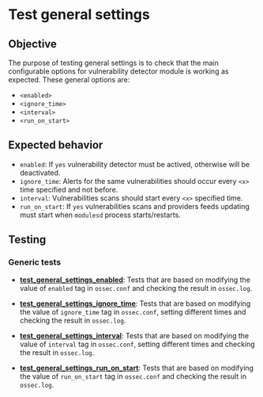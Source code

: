 # Test general settings

## Objective

The purpose of testing general settings is to check that the main configurable options for vulnerability detector module
is working as expected. These general options are:

- `<enabled>`
- `<ignore_time>`
- `<interval>`
- `<run_on_start>`

## Expected behavior

- `enabled`: If `yes` vulnerability detector must be actived, otherwise will be deactivated.
- `ignore_time`: Alerts for the same vulnerabilities should occur every `<x>` time specified and not before.
- `interval`: Vulnerabilities scans should start every `<x>` specified time.
- `run_on_start`: If `yes` vulnerabilities scans and providers feeds updating must start when `modulesd` process
starts/restarts.

## Testing

### Generic tests

- **[test_general_settings_enabled](../doc/test_general_settings/test_general_settings_enabled.md)**: Tests that are
based on modifying the value of `enabled` tag in `ossec.conf` and checking the result in `ossec.log`.

- **[test_general_settings_ignore_time](../doc/test_general_settings/test_general_settings_ignore_time.md)**: Tests that
are based on modifying the value of `ignore_time` tag in `ossec.conf`, setting different times and checking the
result in `ossec.log`.

- **[test_general_settings_interval](../doc/test_general_settings/test_general_settings_interval.md)**: Tests that
are based on modifying the value of `interval` tag in `ossec.conf`, setting different times and checking the
result in `ossec.log`.

- **[test_general_settings_run_on_start](../doc/test_general_settings/test_general_settings_run_on_start.md)**: Tests
that are based on modifying the value of `run_on_start` tag in `ossec.conf` and checking the result in `ossec.log`.
